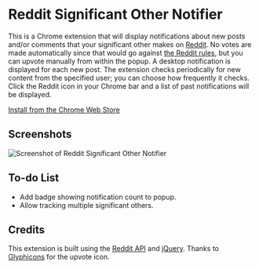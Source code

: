 # Reddit Significant Other Notifier

This is a Chrome extension that will display notifications about new posts
and/or comments that your significant other makes on [Reddit](http://www.reddit.com). No votes are made automatically since that would go against [the Reddit rules](http://www.reddit.com/rules), but you can upvote manually from within
the popup. A desktop notification is displayed for each new post. The extension
checks periodically for new content from the specified user; you can choose how
frequently it checks. Click the Reddit icon in your Chrome bar and a list of
past notifications will be displayed.

[Install from the Chrome Web Store](https://chrome.google.com/webstore/detail/reddit-significant-other/cmlhkpjnpfipcgieelfpclidefmhcfpo)

## Screenshots

![Screenshot of Reddit Significant Other Notifier](http://github.com/moneypenny/reddit-significant-other-notifier/raw/master/screenshot.png)

## To-do List

* Add badge showing notification count to popup.
* Allow tracking multiple significant others.

## Credits

This extension is built using the [Reddit API](http://www.reddit.com/dev/api) and [jQuery](http://jquery.com/). Thanks to [Glyphicons](http://glyphicons.com/) for the upvote icon.

